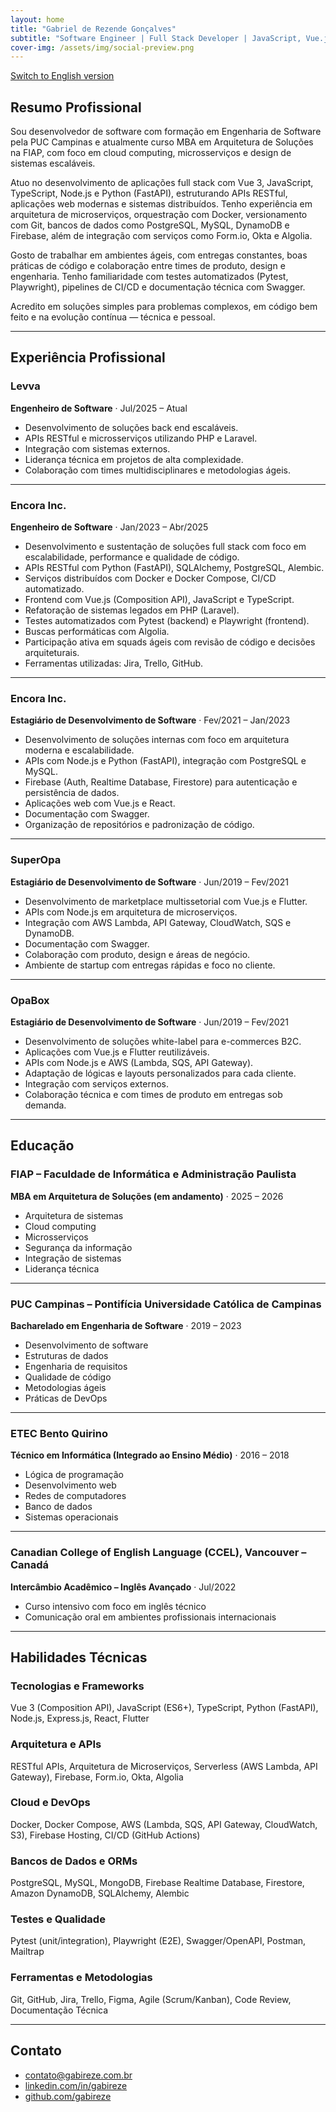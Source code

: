```yaml
---
layout: home
title: "Gabriel de Rezende Gonçalves"
subtitle: "Software Engineer | Full Stack Developer | JavaScript, Vue.js, React, Laravel, Python | MBA em Arquitetura de Soluções"
cover-img: /assets/img/social-preview.png
---
```


[Switch to English version](./en)

## Resumo Profissional

Sou desenvolvedor de software com formação em Engenharia de Software pela PUC Campinas e atualmente curso MBA em Arquitetura de Soluções na FIAP, com foco em cloud computing, microsserviços e design de sistemas escaláveis.

Atuo no desenvolvimento de aplicações full stack com Vue 3, JavaScript, TypeScript, Node.js e Python (FastAPI), estruturando APIs RESTful, aplicações web modernas e sistemas distribuídos. Tenho experiência em arquitetura de microserviços, orquestração com Docker, versionamento com Git, bancos de dados como PostgreSQL, MySQL, DynamoDB e Firebase, além de integração com serviços como Form.io, Okta e Algolia.

Gosto de trabalhar em ambientes ágeis, com entregas constantes, boas práticas de código e colaboração entre times de produto, design e engenharia. Tenho familiaridade com testes automatizados (Pytest, Playwright), pipelines de CI/CD e documentação técnica com Swagger.

Acredito em soluções simples para problemas complexos, em código bem feito e na evolução contínua — técnica e pessoal.

---


## Experiência Profissional


### Levva

**Engenheiro de Software** · Jul/2025 – Atual

- Desenvolvimento de soluções back end escaláveis.
- APIs RESTful e microsserviços utilizando PHP e Laravel.
- Integração com sistemas externos.
- Liderança técnica em projetos de alta complexidade.
- Colaboração com times multidisciplinares e metodologias ágeis.

---

### Encora Inc.

**Engenheiro de Software** · Jan/2023 – Abr/2025

- Desenvolvimento e sustentação de soluções full stack com foco em escalabilidade, performance e qualidade de código.
- APIs RESTful com Python (FastAPI), SQLAlchemy, PostgreSQL, Alembic.
- Serviços distribuídos com Docker e Docker Compose, CI/CD automatizado.
- Frontend com Vue.js (Composition API), JavaScript e TypeScript.
- Refatoração de sistemas legados em PHP (Laravel).
- Testes automatizados com Pytest (backend) e Playwright (frontend).
- Buscas performáticas com Algolia.
- Participação ativa em squads ágeis com revisão de código e decisões arquiteturais.
- Ferramentas utilizadas: Jira, Trello, GitHub.

---

### Encora Inc.

**Estagiário de Desenvolvimento de Software** · Fev/2021 – Jan/2023

- Desenvolvimento de soluções internas com foco em arquitetura moderna e escalabilidade.
- APIs com Node.js e Python (FastAPI), integração com PostgreSQL e MySQL.
- Firebase (Auth, Realtime Database, Firestore) para autenticação e persistência de dados.
- Aplicações web com Vue.js e React.
- Documentação com Swagger.
- Organização de repositórios e padronização de código.

---

### SuperOpa

**Estagiário de Desenvolvimento de Software** · Jun/2019 – Fev/2021

- Desenvolvimento de marketplace multissetorial com Vue.js e Flutter.
- APIs com Node.js em arquitetura de microserviços.
- Integração com AWS Lambda, API Gateway, CloudWatch, SQS e DynamoDB.
- Documentação com Swagger.
- Colaboração com produto, design e áreas de negócio.
- Ambiente de startup com entregas rápidas e foco no cliente.

---

### OpaBox

**Estagiário de Desenvolvimento de Software** · Jun/2019 – Fev/2021

- Desenvolvimento de soluções white-label para e-commerces B2C.
- Aplicações com Vue.js e Flutter reutilizáveis.
- APIs com Node.js e AWS (Lambda, SQS, API Gateway).
- Adaptação de lógicas e layouts personalizados para cada cliente.
- Integração com serviços externos.
- Colaboração técnica e com times de produto em entregas sob demanda.

---

## Educação

### FIAP – Faculdade de Informática e Administração Paulista

**MBA em Arquitetura de Soluções (em andamento)** · 2025 – 2026

- Arquitetura de sistemas
- Cloud computing
- Microsserviços
- Segurança da informação
- Integração de sistemas
- Liderança técnica

---

### PUC Campinas – Pontifícia Universidade Católica de Campinas

**Bacharelado em Engenharia de Software** · 2019 – 2023

- Desenvolvimento de software
- Estruturas de dados
- Engenharia de requisitos
- Qualidade de código
- Metodologias ágeis
- Práticas de DevOps

---

### ETEC Bento Quirino

**Técnico em Informática (Integrado ao Ensino Médio)** · 2016 – 2018

- Lógica de programação
- Desenvolvimento web
- Redes de computadores
- Banco de dados
- Sistemas operacionais

---

### Canadian College of English Language (CCEL), Vancouver – Canadá

**Intercâmbio Acadêmico – Inglês Avançado** · Jul/2022

- Curso intensivo com foco em inglês técnico
- Comunicação oral em ambientes profissionais internacionais

---

## Habilidades Técnicas

### Tecnologias e Frameworks

Vue 3 (Composition API), JavaScript (ES6+), TypeScript, Python (FastAPI), Node.js, Express.js, React, Flutter

### Arquitetura e APIs

RESTful APIs, Arquitetura de Microserviços, Serverless (AWS Lambda, API Gateway), Firebase, Form.io, Okta, Algolia

### Cloud e DevOps

Docker, Docker Compose, AWS (Lambda, SQS, API Gateway, CloudWatch, S3), Firebase Hosting, CI/CD (GitHub Actions)

### Bancos de Dados e ORMs

PostgreSQL, MySQL, MongoDB, Firebase Realtime Database, Firestore, Amazon DynamoDB, SQLAlchemy, Alembic

### Testes e Qualidade

Pytest (unit/integration), Playwright (E2E), Swagger/OpenAPI, Postman, Mailtrap

### Ferramentas e Metodologias

Git, GitHub, Jira, Trello, Figma, Agile (Scrum/Kanban), Code Review, Documentação Técnica

---

## Contato

- [contato@gabireze.com.br](mailto:contato@gabireze.com.br)
- [linkedin.com/in/gabireze](https://linkedin.com/in/gabireze)
- [github.com/gabireze](https://github.com/gabireze)
